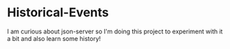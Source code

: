 # Historical-Events
I am curious about json-server so I'm doing this project to experiment with it a bit and also learn some history!
